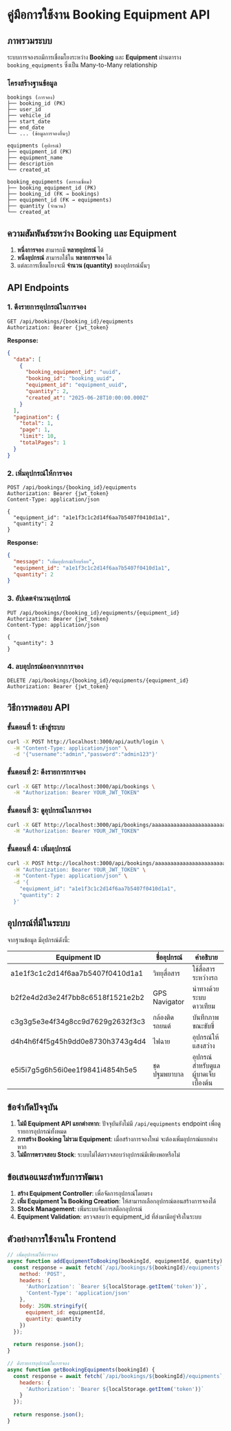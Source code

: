 # คู่มือการใช้งาน Booking Equipment API

## ภาพรวมระบบ

ระบบการจองรถมีการเชื่อมโยงระหว่าง **Booking** และ **Equipment** ผ่านตาราง `booking_equipments` ซึ่งเป็น Many-to-Many relationship

### โครงสร้างฐานข้อมูล

```
bookings (การจอง)
├── booking_id (PK)
├── user_id
├── vehicle_id
├── start_date
├── end_date
└── ... (ข้อมูลการจองอื่นๆ)

equipments (อุปกรณ์)
├── equipment_id (PK)
├── equipment_name
├── description
└── created_at

booking_equipments (ตารางเชื่อม)
├── booking_equipment_id (PK)
├── booking_id (FK → bookings)
├── equipment_id (FK → equipments)
├── quantity (จำนวน)
└── created_at
```

## ความสัมพันธ์ระหว่าง Booking และ Equipment

1. **หนึ่งการจอง** สามารถมี **หลายอุปกรณ์** ได้
2. **หนึ่งอุปกรณ์** สามารถใช้ใน **หลายการจอง** ได้
3. แต่ละการเชื่อมโยงจะมี **จำนวน (quantity)** ของอุปกรณ์นั้นๆ

## API Endpoints

### 1. ดึงรายการอุปกรณ์ในการจอง
```http
GET /api/bookings/{booking_id}/equipments
Authorization: Bearer {jwt_token}
```

**Response:**
```json
{
  "data": [
    {
      "booking_equipment_id": "uuid",
      "booking_id": "booking_uuid",
      "equipment_id": "equipment_uuid",
      "quantity": 2,
      "created_at": "2025-06-28T10:00:00.000Z"
    }
  ],
  "pagination": {
    "total": 1,
    "page": 1,
    "limit": 10,
    "totalPages": 1
  }
}
```

### 2. เพิ่มอุปกรณ์ให้การจอง
```http
POST /api/bookings/{booking_id}/equipments
Authorization: Bearer {jwt_token}
Content-Type: application/json

{
  "equipment_id": "a1e1f3c1c2d14f6aa7b5407f0410d1a1",
  "quantity": 2
}
```

**Response:**
```json
{
  "message": "เพิ่มอุปกรณ์เรียบร้อย",
  "equipment_id": "a1e1f3c1c2d14f6aa7b5407f0410d1a1",
  "quantity": 2
}
```

### 3. อัปเดตจำนวนอุปกรณ์
```http
PUT /api/bookings/{booking_id}/equipments/{equipment_id}
Authorization: Bearer {jwt_token}
Content-Type: application/json

{
  "quantity": 3
}
```

### 4. ลบอุปกรณ์ออกจากการจอง
```http
DELETE /api/bookings/{booking_id}/equipments/{equipment_id}
Authorization: Bearer {jwt_token}
```

## วิธีการทดสอบ API

### ขั้นตอนที่ 1: เข้าสู่ระบบ
```bash
curl -X POST http://localhost:3000/api/auth/login \
  -H "Content-Type: application/json" \
  -d '{"username":"admin","password":"admin123"}'
```

### ขั้นตอนที่ 2: ดึงรายการการจอง
```bash
curl -X GET http://localhost:3000/api/bookings \
  -H "Authorization: Bearer YOUR_JWT_TOKEN"
```

### ขั้นตอนที่ 3: ดูอุปกรณ์ในการจอง
```bash
curl -X GET http://localhost:3000/api/bookings/aaaaaaaaaaaaaaaaaaaaaaaaaaaaaaaa/equipments \
  -H "Authorization: Bearer YOUR_JWT_TOKEN"
```

### ขั้นตอนที่ 4: เพิ่มอุปกรณ์
```bash
curl -X POST http://localhost:3000/api/bookings/aaaaaaaaaaaaaaaaaaaaaaaaaaaaaaaa/equipments \
  -H "Authorization: Bearer YOUR_JWT_TOKEN" \
  -H "Content-Type: application/json" \
  -d '{
    "equipment_id": "a1e1f3c1c2d14f6aa7b5407f0410d1a1",
    "quantity": 2
  }'
```

## อุปกรณ์ที่มีในระบบ

จากฐานข้อมูล มีอุปกรณ์ดังนี้:

| Equipment ID | ชื่ออุปกรณ์ | คำอธิบาย |
|-------------|------------|----------|
| a1e1f3c1c2d14f6aa7b5407f0410d1a1 | วิทยุสื่อสาร | ใช้สื่อสารระหว่างรถ |
| b2f2e4d2d3e24f7bb8c6518f1521e2b2 | GPS Navigator | นำทางด้วยระบบดาวเทียม |
| c3g3g5e3e4f34g8cc9d7629g2632f3c3 | กล้องติดรถยนต์ | บันทึกภาพขณะขับขี่ |
| d4h4h6f4f5g45h9dd0e8730h3743g4d4 | ไฟฉาย | อุปกรณ์ให้แสงสว่าง |
| e5i5i7g5g6h56i0ee1f9841i4854h5e5 | ชุดปฐมพยาบาล | อุปกรณ์สำหรับดูแลผู้บาดเจ็บเบื้องต้น |

## ข้อจำกัดปัจจุบัน

1. **ไม่มี Equipment API แยกต่างหาก**: ปัจจุบันยังไม่มี `/api/equipments` endpoint เพื่อดูรายการอุปกรณ์ทั้งหมด
2. **การสร้าง Booking ไม่รวม Equipment**: เมื่อสร้างการจองใหม่ จะต้องเพิ่มอุปกรณ์แยกต่างหาก
3. **ไม่มีการตรวจสอบ Stock**: ระบบไม่ได้ตรวจสอบว่าอุปกรณ์มีเพียงพอหรือไม่

## ข้อเสนอแนะสำหรับการพัฒนา

1. **สร้าง Equipment Controller**: เพื่อจัดการอุปกรณ์โดยตรง
2. **เพิ่ม Equipment ใน Booking Creation**: ให้สามารถเลือกอุปกรณ์ตอนสร้างการจองได้
3. **Stock Management**: เพิ่มระบบจัดการสต็อกอุปกรณ์
4. **Equipment Validation**: ตรวจสอบว่า equipment_id ที่ส่งมามีอยู่จริงในระบบ

## ตัวอย่างการใช้งานใน Frontend

```javascript
// เพิ่มอุปกรณ์ให้การจอง
async function addEquipmentToBooking(bookingId, equipmentId, quantity) {
  const response = await fetch(`/api/bookings/${bookingId}/equipments`, {
    method: 'POST',
    headers: {
      'Authorization': `Bearer ${localStorage.getItem('token')}`,
      'Content-Type': 'application/json'
    },
    body: JSON.stringify({
      equipment_id: equipmentId,
      quantity: quantity
    })
  });
  
  return response.json();
}

// ดึงรายการอุปกรณ์ในการจอง
async function getBookingEquipments(bookingId) {
  const response = await fetch(`/api/bookings/${bookingId}/equipments`, {
    headers: {
      'Authorization': `Bearer ${localStorage.getItem('token')}`
    }
  });
  
  return response.json();
}
```
